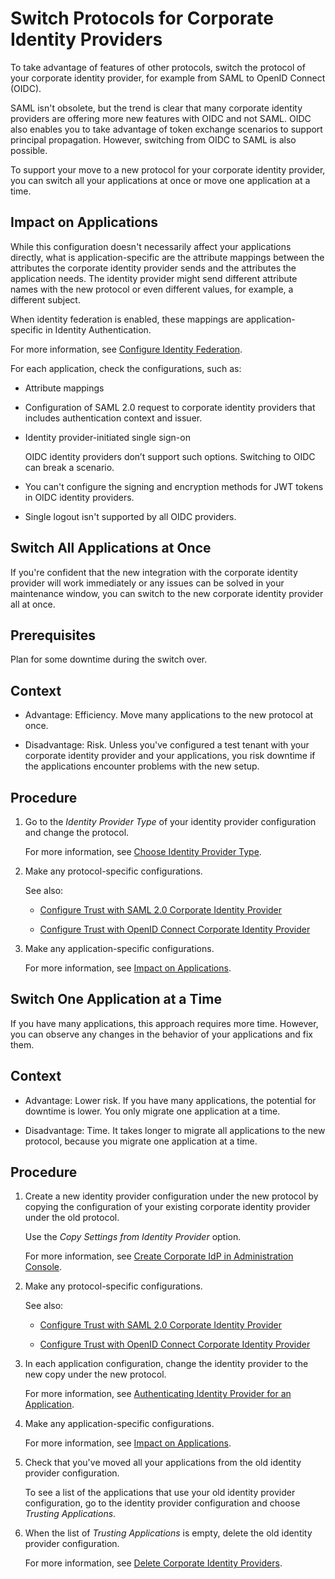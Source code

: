 <!-- loiof83cefa782dc4e96bdf9896f44657cb3 -->

# Switch Protocols for Corporate Identity Providers

To take advantage of features of other protocols, switch the protocol of your corporate identity provider, for example from SAML to OpenID Connect \(OIDC\).

SAML isn't obsolete, but the trend is clear that many corporate identity providers are offering more new features with OIDC and not SAML. OIDC also enables you to take advantage of token exchange scenarios to support principal propagation. However, switching from OIDC to SAML is also possible.

To support your move to a new protocol for your corporate identity provider, you can switch all your applications at once or move one application at a time.

<a name="loio8c6d6a2adbef4e148ed38226ca89284c"/>

<!-- loio8c6d6a2adbef4e148ed38226ca89284c -->

## Impact on Applications

While this configuration doesn't necessarily affect your applications directly, what is application-specific are the attribute mappings between the attributes the corporate identity provider sends and the attributes the application needs. The identity provider might send different attribute names with the new protocol or even different values, for example, a different subject.

When identity federation is enabled, these mappings are application-specific in Identity Authentication.

For more information, see [Configure Identity Federation](configure-identity-federation-c029bbb.md).

For each application, check the configurations, such as:

-   Attribute mappings

-   Configuration of SAML 2.0 request to corporate identity providers that includes authentication context and issuer.

-   Identity provider-initiated single sign-on

    OIDC identity providers don’t support such options. Switching to OIDC can break a scenario.

-   You can't configure the signing and encryption methods for JWT tokens in OIDC identity providers.

-   Single logout isn't supported by all OIDC providers.


<a name="loiod3feee7b76a84f7eac58f283a7df6f8a"/>

<!-- loiod3feee7b76a84f7eac58f283a7df6f8a -->

## Switch All Applications at Once

If you're confident that the new integration with the corporate identity provider will work immediately or any issues can be solved in your maintenance window, you can switch to the new corporate identity provider all at once.



<a name="loiod3feee7b76a84f7eac58f283a7df6f8a__prereq_elz_2k5_1yb"/>

## Prerequisites

Plan for some downtime during the switch over.



## Context

-   Advantage: Efficiency. Move many applications to the new protocol at once.

-   Disadvantage: Risk. Unless you've configured a test tenant with your corporate identity provider and your applications, you risk downtime if the applications encounter problems with the new setup.




## Procedure

1.  Go to the *Identity Provider Type* of your identity provider configuration and change the protocol.

    For more information, see [Choose Identity Provider Type](choose-identity-provider-type-0838379.md).

2.  Make any protocol-specific configurations.

    See also:

    -   [Configure Trust with SAML 2.0 Corporate Identity Provider](configure-trust-with-saml-2-0-corporate-identity-provider-33832e5.md)

    -   [Configure Trust with OpenID Connect Corporate Identity Provider](configure-trust-with-openid-connect-corporate-identity-provider-8ff83a1.md)


3.  Make any application-specific configurations.

    For more information, see [Impact on Applications](switch-protocols-for-corporate-identity-providers-f83cefa.md#loio8c6d6a2adbef4e148ed38226ca89284c).


<a name="loio4163c210c5864c069afd1dfee64bc209"/>

<!-- loio4163c210c5864c069afd1dfee64bc209 -->

## Switch One Application at a Time

If you have many applications, this approach requires more time. However, you can observe any changes in the behavior of your applications and fix them.



## Context

-   Advantage: Lower risk. If you have many applications, the potential for downtime is lower. You only migrate one application at a time.

-   Disadvantage: Time. It takes longer to migrate all applications to the new protocol, because you migrate one application at a time.




## Procedure

1.  Create a new identity provider configuration under the new protocol by copying the configuration of your existing corporate identity provider under the old protocol.

    Use the *Copy Settings from Identity Provider* option.

    For more information, see [Create Corporate IdP in Administration Console](create-corporate-idp-in-administration-console-ae99ba9.md).

2.  Make any protocol-specific configurations.

    See also:

    -   [Configure Trust with SAML 2.0 Corporate Identity Provider](configure-trust-with-saml-2-0-corporate-identity-provider-33832e5.md)

    -   [Configure Trust with OpenID Connect Corporate Identity Provider](configure-trust-with-openid-connect-corporate-identity-provider-8ff83a1.md)


3.  In each application configuration, change the identity provider to the new copy under the new protocol.

    For more information, see [Authenticating Identity Provider for an Application](authenticating-identity-provider-for-an-application-b3aae12.md).

4.  Make any application-specific configurations.

    For more information, see [Impact on Applications](switch-protocols-for-corporate-identity-providers-f83cefa.md#loio8c6d6a2adbef4e148ed38226ca89284c).

5.  Check that you've moved all your applications from the old identity provider configuration.

    To see a list of the applications that use your old identity provider configuration, go to the identity provider configuration and choose *Trusting Applications*.

6.  When the list of *Trusting Applications* is empty, delete the old identity provider configuration.

    For more information, see [Delete Corporate Identity Providers](delete-corporate-identity-providers-25a17de.md).


